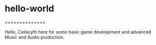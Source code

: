 # hello-world
==============

Hello, 
Ceilscyth here for some basic game development and advanced Music and Audio production.

